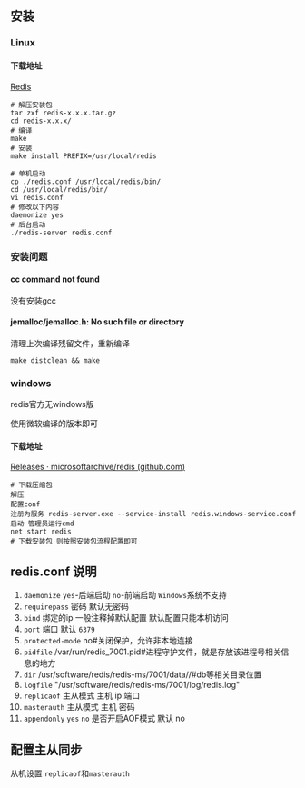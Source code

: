 ## 安装

### Linux

#### 下载地址

[Redis](https://redis.io/download)

```shell
# 解压安装包
tar zxf redis-x.x.x.tar.gz
cd redis-x.x.x/
# 编译
make
# 安装
make install PREFIX=/usr/local/redis

# 单机启动
cp ./redis.conf /usr/local/redis/bin/
cd /usr/local/redis/bin/
vi redis.conf
# 修改以下内容
daemonize yes
# 后台启动
./redis-server redis.conf
```

### 安装问题

#### cc command not found

没有安装gcc

#### jemalloc/jemalloc.h: No such file or directory

清理上次编译残留文件，重新编译

```shell
make distclean && make
```

### windows

redis官方无windows版

使用微软编译的版本即可

#### 下载地址

[Releases · microsoftarchive/redis (github.com)](https://github.com/microsoftarchive/redis/releases)

```shell
# 下载压缩包
解压
配置conf
注册为服务 redis-server.exe --service-install redis.windows-service.conf
启动 管理员运行cmd
net start redis
# 下载安装包 则按照安装包流程配置即可
```



## redis.conf 说明

1. `daemonize`  `yes`-后端启动 `no`-前端启动 `Windows`系统不支持
2. `requirepass` 密码 默认无密码
3. `bind` 绑定的ip 一般注释掉默认配置 默认配置只能本机访问
4. `port` 端口 默认 `6379`
5. `protected-mode` no#关闭保护，允许非本地连接
6. `pidfile` /var/run/redis_7001.pid#进程守护文件，就是存放该进程号相关信息的地方
7. `dir` /usr/software/redis/redis-ms/7001/data//#db等相关目录位置
8. `logfile` "/usr/software/redis/redis-ms/7001/log/redis.log"
9. `replicaof` <masterip> <masterport> 主从模式 主机 ip 端口
10. `masterauth` <master-password> 主从模式 主机 密码
11. `appendonly` `yes` `no` 是否开启AOF模式 默认 no



## 配置主从同步

从机设置 `replicaof`和`masterauth`

